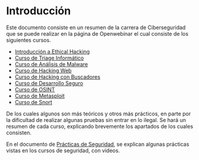 # Introducción

Este documento consiste en un resumen de la carrera de Ciberseguridad que se puede realizar en la página de Openwebinar el cual consiste de los siguientes cursos.

- [Introducción a Ethical Hacking](./Ethical_Hacking.md)
- [Curso de Triage Informático](./Triage_Informático.md.md)
- [Curso de Análisis de Malware](./Análisis_Malware.md)
- [Curso de Hacking Web](./Hacking_web.md)
- [Curso de Hacking con Buscadores](./Hacking_Buscadores.md)
- [Curso de Desarrollo Seguro](./Desarrollo_Seguro.md)
- [Curso de OSINT](./OSINT.md)
- [Curso de Metasploit](./Metasploit.md)
- [Curso de Snort](./Snort.md)

De los cuales algunos son más teóricos y otros más prácticos, en parte por la dificultad de realizar algunas pruebas sin entrar en lo ilegal. 
Se hará un resumen de cada curso, explicando brevemente los apartados de los cuales consisten.

En el documento de [Prácticas de Seguridad](./Practicas_Seguridad.md), se explican algunas prácticas vistas en los cursos de seguridad, con videos.
